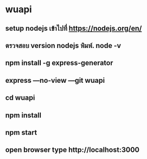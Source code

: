 # wuapi
## setup nodejs เข้าไปที่ https://nodejs.org/en/
## ตรวจสอบ version nodejs พิมพ์. node -v
## npm install -g express-generator
## express —no-view —git wuapi
## cd wuapi
## npm install
## npm start
## open browser type http://localhost:3000


